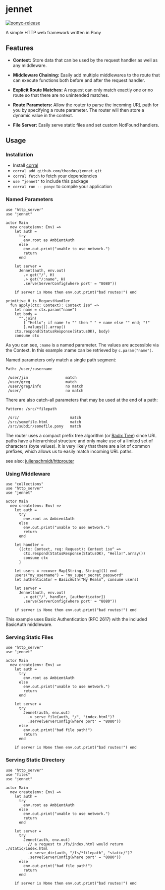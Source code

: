 # jennet
[![ponyc-release](https://github.com/Theodus/jennet/actions/workflows/ponyc-release.yml/badge.svg)](https://github.com/Theodus/jennet/actions/workflows/ponyc-release.yml)

A simple HTTP web framework written in Pony

## Features
- **Context:** Store data that can be used by the request handler as well as any middleware.

- **Middleware Chaining:** Easily add multiple middlewares to the route that can execute functions both before and after the request handler.

- **Explicit Route Matches:** A request can only match exactly one or no route so that there are no unintended matches.

- **Route Parameters:** Allow the router to parse the incoming URL path for you by specifying a route parameter. The router will then store a dynamic value in the context.

- **File Server:** Easily serve static files and set custom NotFound handlers.

## Usage

### Installation
- Install [corral](https://github.com/ponylang/corral)
- `corral add github.com/theodus/jennet.git`
- `corral fetch` to fetch your dependencies
- `use "jennet"` to include this package
- `corral run -- ponyc` to compile your application

### Named Parameters

```pony
use "http_server"
use "jennet"

actor Main
  new create(env: Env) =>
    let auth =
      try
        env.root as AmbientAuth
      else
        env.out.print("unable to use network.")
        return
      end

    let server =
      Jennet(auth, env.out)
        .> get("/", H)
        .> get("/:name", H)
        .serve(ServerConfig(where port' = "8080"))

    if server is None then env.out.print("bad routes!") end

primitive H is RequestHandler
  fun apply(ctx: Context): Context iso^ =>
    let name = ctx.param("name")
    let body =
      "".join(
        [ "Hello"; if name != "" then " " + name else "" end; "!"
        ].values()).array()
    ctx.respond(StatusResponse(StatusOK), body)
    consume ctx
```

As you can see, `:name` is a named parameter. The values are accessible via the Context. In this example :name can be retrieved by `c.param("name")`.

Named parameters only match a single path segment:
```
Path: /user/:username

 /user/jim                 match
 /user/greg                match
 /user/greg/info           no match
 /user/                    no match
```

There are also catch-all parameters that may be used at the end of a path:
```
Pattern: /src/*filepath

 /src/                       match
 /src/somefile.html          match
 /src/subdir/somefile.pony   match
```

The router uses a compact prefix tree algorithm (or [Radix Tree](https://en.wikipedia.org/wiki/Radix_tree)) since URL paths have a hierarchical structure and only make use of a limited set of characters (byte values). It is very likely that there are a lot of common prefixes, which allows us to easily match incoming URL paths.

see also: [julienschmidt/httprouter](https://github.com/julienschmidt/httprouter)

### Using Middleware

```pony
use "collections"
use "http_server"
use "jennet"

actor Main
  new create(env: Env) =>
    let auth =
      try
        env.root as AmbientAuth
      else
        env.out.print("unable to use network.")
        return
      end

    let handler =
      {(ctx: Context, req: Request): Context iso^ =>
        ctx.respond(StatusResponse(StatusOK), "Hello!".array())
        consume ctx
      }

    let users = recover Map[String, String](1) end
    users("my_username") = "my_super_secret_password"
    let authenticator = BasicAuth("My Realm", consume users)

    let server =
      Jennet(auth, env.out)
        .> get("/", handler, [authenticator])
        .serve(ServerConfig(where port' = "8080"))

    if server is None then env.out.print("bad routes!") end
```

This example uses Basic Authentication (RFC 2617) with the included BasicAuth middleware.

### Serving Static Files

```pony
use "http_server"
use "jennet"

actor Main
  new create(env: Env) =>
    let auth =
      try
        env.root as AmbientAuth
      else
        env.out.print("unable to use network.")
        return
      end

    let server =
      try
        Jennet(auth, env.out)
          .> serve_file(auth, "/", "index.html")?
          .serve(ServerConfig(where port' = "8080"))
      else
        env.out.print("bad file path!")
        return
      end

    if server is None then env.out.print("bad routes!") end
```

### Serving Static Directory

```pony
use "http_server"
use "files"
use "jennet"

actor Main
  new create(env: Env) =>
    let auth =
      try
        env.root as AmbientAuth
      else
        env.out.print("unable to use network.")
        return
      end

    let server =
      try
        Jennet(auth, env.out)
          // a request to /fs/index.html would return ./static/index.html
          .> serve_dir(auth, "/fs/*filepath", "static/")?
          .serve(ServerConfig(where port' = "8080"))
      else
        env.out.print("bad file path!")
        return
      end

    if server is None then env.out.print("bad routes!") end
```
